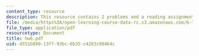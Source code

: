 ```yaml
---
content_type: resource
description: This resource contains 2 problems and a reading assignment.
file: /media/https%3A/open-learning-course-data-rc.s3.amazonaws.com/6-776-high-speed-communication-circuits-spring-2005/4551b89013ff93bc8b35c4283c98464c_hw6.pdf
file_type: application/pdf
resourcetype: Document
title: hw6.pdf
uid: 4551b890-13ff-93bc-8b35-c4283c98464c
---
```

